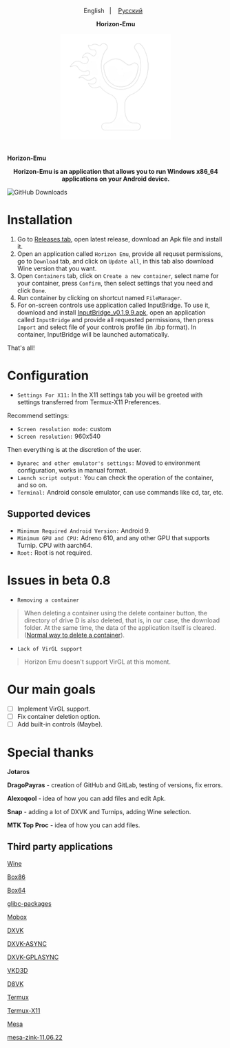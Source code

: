 <p align="center">
English
&nbsp;&nbsp;| &nbsp;&nbsp;
<a href="https://github.com/DragoPayras228/Horizon-Emu/blob/main/README-RUS.md">Русский</a>
&nbsp;&nbsp;
</p>

<p align="center">
<b>Horizon-Emu</b>
</p>

<p align="center">
	<img src="ProjectLogo.png" width="256" height="246" />  
</p>

  <br>
  <b>Horizon-Emu</b>
  <br>
</h1>

<p align="center">
<b>Horizon-Emu is an application that allows you to run Windows x86_64 applications on your Android device.</b>
</p>

![GitHub Downloads](https://img.shields.io/github/downloads/DragoPayras228/Horizon-Emu/total?logo=github&label=Total%20Downloads)

# Installation 

1) Go to [Releases tab](https://github.com/DragoPayras228/Horizon-Emu/releases/), open latest release, download an Apk file and install it.
2) Open an application called `Horizon Emu`, provide all requset permissions, go to `Download` tab, and click on `Update all`, in this tab also download Wine version that you want.
3) Open `Containers` tab, click on `Create a new container`, select name for your container, press `Confirm`, then select settings that you need and click `Done`.
4) Run container by clicking on shortcut named `FileManager`.
5) For on-screen controls use application called InputBridge. To use it, download and install [InputBridge_v0.1.9.9.apk](https://raw.githubusercontent.com/DragoPayras228/Horizon-Emu/main/InputBridge_v0.1.9.9.apk), open an application called `InputBridge` and provide all requested permissions, then press `Import` and select file of your controls profile (in .ibp format).
In container, InputBridge will be launched automatically.

That's all!

# Configuration
* `Settings For X11:` In the X11 settings tab you will be greeted with settings transferred from Termux-X11 Preferences.

Recommend settings: 

* `Screen resolution mode:` custom
* `Screen resolution:` 960x540

Then everything is at the discretion of the user.

* `Dynarec and other emulator's settings:` Moved to environment configuration, works in manual format.
* `Launch script output:` You can check the operation of the container, and so on.
* `Terminal:` Android console emulator, can use commands like cd, tar, etc.

## Supported devices

* `Minimum Required Android Version:` Android 9.
* `Minimum GPU and CPU:`
Adreno 610, and any other GPU that supports Turnip. CPU with aarch64.
* `Root:`
Root is not required.

# Issues in beta 0.8
* `Removing a container`

>When deleting a container using the delete container button, the directory of drive D is also deleted, that is, in our case, the download folder. At the same time, the data of the application itself is cleared. ([Normal way to delete a container](https://t.me/HorizonEmuOfficial/434)).
* `Lack of VirGL support`

>Horizon Emu doesn't support VirGL at this moment.

# Our main goals

- [ ] Implement VirGL support.
- [ ] Fix container deletion option.
- [ ] Add built-in controls (Maybe).

# Special thanks 
<b>Jotaros</b>

<b>DragoPayras</b> - creation of GitHub and GitLab, testing of versions, fix errors.

<b>Alexoqool</b> - idea of ​​how you can add files and edit Apk.

<b>Snap</b> - adding a lot of DXVK and Turnips, adding Wine selection.

<b>MTK Top Proc</b> - idea of how you can add files.

## Third party applications

[Wine](https://wiki.winehq.org/Licensing)

[Box86](https://github.com/ptitSeb/box86)

[Box64](https://github.com/ptitSeb/box64)

[glibc-packages](https://github.com/termux-pacman/glibc-packages)

[Mobox](https://github.com/olegos2/mobox)

[DXVK](https://github.com/doitsujin/dxvk)

[DXVK-ASYNC](https://github.com/Sporif/dxvk-async)

[DXVK-GPLASYNC](https://gitlab.com/Ph42oN/dxvk-gplasync)

[VKD3D](https://github.com/lutris/vkd3d)

[D8VK](https://github.com/AlpyneDreams/d8vk)

[Termux](https://github.com/termux/termux-app)

[Termux-X11](https://github.com/termux/termux-x11)

[Mesa](https://docs.mesa3d.org/license.html)

[mesa-zink-11.06.22](https://github.com/alexvorxx/mesa-zink-11.06.22)
